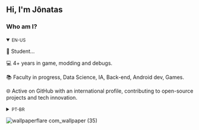 ## Hi, I'm Jônatas

<!-- BIO:START -->

### Who am I?

<details open>
<summary><small>EN-US</small></summary>

🧭 Student...

💻 4+ years in game, modding and debugs.

📚 Faculty in progress, Data Science, IA, Back-end, Android dev, Games.

🌐 Active on GitHub with an international profile, contributing to open-source projects and tech innovation.

</details>

<details>
<summary><small>PT-BR</small></summary>

📚 Estudante e desenvolvedor, comecei a ~~programar~~ copiar e colar código aos ~11 anos,
criando os [meus próprios] mods de minecraft mcpe 1.13/1.14 quem pegou essa época viveu anos de ouro.

🤗📚 Iniciei meus estudos a sério na programação em 2023, aos 19, tive o meu primeiro emprego como dev games.  

📙 Estou escrevendo 📚 e em breve serão publicados!

🏫 Estou fazendo todos os cursos gratuitos da área de TI disponíveis gratuitamente, afins de testar meus conhecimentos, nas seguintes plataformas; Google Academy, Coursera, Devdojo Academy, Data Science Academy, Fundação Bradesco, Khan Academy, e o que você imaginar haha... 

🔮 Atualmente estou em busca de ampliar os meus [projetos] e adquirir novas experiências no mundo da programação.
Meu sonho é conseguir commitar em alguns projetos de código aberto que estão sempre no meu dia a dia, já
consegui [um pouquinho], mas por enquanto só no projeto da documentação haha.

</details>

<!-- BIO:END -->


<!-- SKILLSET:START -->

![wallpaperflare com_wallpaper (35)](https://github.com/J0natas/J0natas/assets/89864229/dbf0b46b-6713-47d9-8719-df3c9519ce1f)
